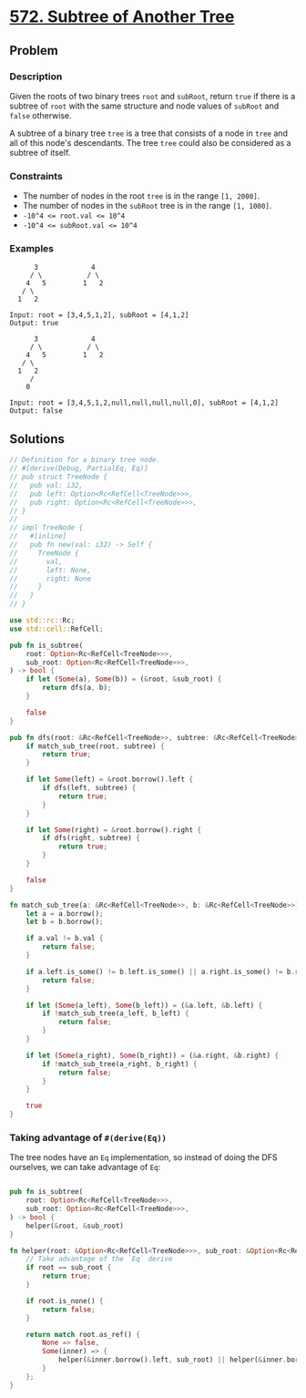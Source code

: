 # [572. Subtree of Another Tree](https://leetcode.com/problems/subtree-of-another-tree/)

## Problem

### Description

Given the roots of two binary trees `root` and `subRoot`, return `true` if there
is a subtree of `root` with the same structure and node values of `subRoot`
and `false` otherwise.

A subtree of a binary tree `tree` is a tree that consists of a node in `tree`
and all of this node's descendants. The tree `tree` could also be considered as
a subtree of itself.

### Constraints

* The number of nodes in the root `tree` is in the range `[1, 2000]`.
* The number of nodes in the `subRoot` tree is in the range `[1, 1000]`.
* `-10^4 <= root.val <= 10^4`
* `-10^4 <= subRoot.val <= 10^4`

### Examples

```text
      3             4
     / \           / \
    4   5         1   2
   / \
  1   2

Input: root = [3,4,5,1,2], subRoot = [4,1,2]
Output: true
```

```text
      3             4
     / \           / \
    4   5         1   2
   / \
  1   2
     /
    0

Input: root = [3,4,5,1,2,null,null,null,null,0], subRoot = [4,1,2]
Output: false
```

## Solutions

```rust
// Definition for a binary tree node.
// #[derive(Debug, PartialEq, Eq)]
// pub struct TreeNode {
//   pub val: i32,
//   pub left: Option<Rc<RefCell<TreeNode>>>,
//   pub right: Option<Rc<RefCell<TreeNode>>>,
// }
// 
// impl TreeNode {
//   #[inline]
//   pub fn new(val: i32) -> Self {
//     TreeNode {
//       val,
//       left: None,
//       right: None
//     }
//   }
// }

use std::rc::Rc;
use std::cell::RefCell;

pub fn is_subtree(
    root: Option<Rc<RefCell<TreeNode>>>,
    sub_root: Option<Rc<RefCell<TreeNode>>>,
) -> bool {
    if let (Some(a), Some(b)) = (&root, &sub_root) {
        return dfs(a, b);
    }

    false
}

pub fn dfs(root: &Rc<RefCell<TreeNode>>, subtree: &Rc<RefCell<TreeNode>>) -> bool {
    if match_sub_tree(root, subtree) {
        return true;
    }

    if let Some(left) = &root.borrow().left {
        if dfs(left, subtree) {
            return true;
        }
    }

    if let Some(right) = &root.borrow().right {
        if dfs(right, subtree) {
            return true;
        }
    }

    false
}

fn match_sub_tree(a: &Rc<RefCell<TreeNode>>, b: &Rc<RefCell<TreeNode>>) -> bool {
    let a = a.borrow();
    let b = b.borrow();

    if a.val != b.val {
        return false;
    }

    if a.left.is_some() != b.left.is_some() || a.right.is_some() != b.right.is_some() {
        return false;
    }

    if let (Some(a_left), Some(b_left)) = (&a.left, &b.left) {
        if !match_sub_tree(a_left, b_left) {
            return false;
        }
    }

    if let (Some(a_right), Some(b_right)) = (&a.right, &b.right) {
        if !match_sub_tree(a_right, b_right) {
            return false;
        }
    }

    true
}
```

### Taking advantage of `#(derive(Eq))`

The tree nodes have an `Eq` implementation, so instead of doing the DFS
ourselves, we can take advantage of `Eq`:

```rust

pub fn is_subtree(
    root: Option<Rc<RefCell<TreeNode>>>,
    sub_root: Option<Rc<RefCell<TreeNode>>>,
) -> bool {
    helper(&root, &sub_root)
}

fn helper(root: &Option<Rc<RefCell<TreeNode>>>, sub_root: &Option<Rc<RefCell<TreeNode>>>) -> bool {
    // Take advantage of the `Eq` derive
    if root == sub_root {
        return true;
    }

    if root.is_none() {
        return false;
    }

    return match root.as_ref() {
        None => false,
        Some(inner) => {
            helper(&inner.borrow().left, sub_root) || helper(&inner.borrow().right, sub_root)
        }
    };
}
```